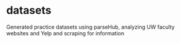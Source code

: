 # datasets
Generated practice datasets using parseHub, analyzing UW faculty websites and Yelp and scraping for information

